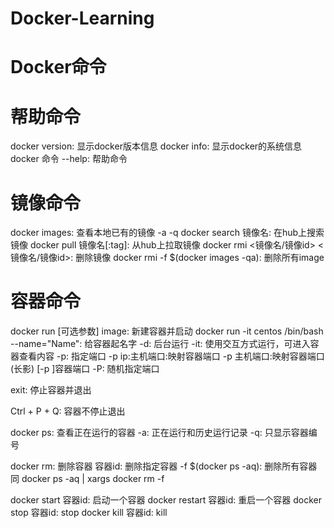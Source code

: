 # Docker-Learning

# Docker命令
# 帮助命令
docker version: 显示docker版本信息
docker info: 显示docker的系统信息
docker 命令 --help: 帮助命令

# 镜像命令
docker images: 查看本地已有的镜像 -a -q
docker search 镜像名: 在hub上搜索镜像
docker pull 镜像名[:tag]: 从hub上拉取镜像
docker rmi <镜像名/镜像id> <镜像名/镜像id>: 删除镜像
docker rmi -f $(docker images -qa): 删除所有image

# 容器命令
docker run [可选参数] image: 新建容器并启动
docker run -it  centos /bin/bash
    --name="Name": 给容器起名字
    -d: 后台运行
    -it: 使用交互方式运行，可进入容器查看内容
    -p: 指定端口
        -p ip:主机端口:映射容器端口
        -p 主机端口:映射容器端口(长影)
        [-p ]容器端口
    -P: 随机指定端口

exit: 停止容器并退出

Ctrl + P + Q: 容器不停止退出

docker ps: 查看正在运行的容器
    -a: 正在运行和历史运行记录
    -q: 只显示容器编号

docker rm: 删除容器
    容器id: 删除指定容器
    -f $(docker ps -aq): 删除所有容器 同 docker ps -aq | xargs docker rm -f

docker start 容器id: 启动一个容器
docker restart 容器id: 重启一个容器
docker stop 容器id: stop
docker kill 容器id: kill


